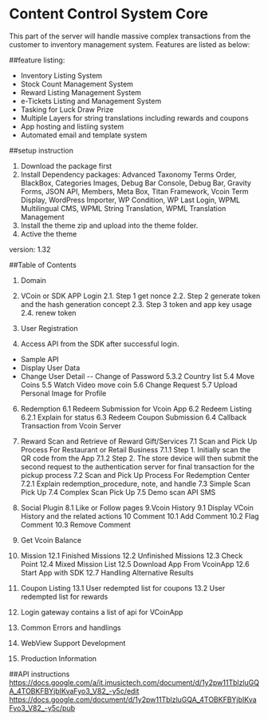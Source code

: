 Content Control System Core
==============
This part of the server will handle massive complex transactions from the customer to inventory management system. 
Features are listed as below:

##feature listing:
 - Inventory Listing System
 - Stock Count Management System
 - Reward Listing Management System
 - e-Tickets Listing and Management System
 - Tasking for Luck Draw Prize
 - Multiple Layers for string translations including rewards and coupons
 - App hosting and listiing system
 - Automated email and template system

##setup instruction
1. Download the package first
2. Install Dependency packages: Advanced Taxonomy Terms Order,  BlackBox, Categories Images, Debug Bar Console,  Debug Bar, Gravity Forms, JSON API, Members, Meta Box, Titan Framework, Vcoin Term Display, WordPress Importer, WP Condition, WP Last Login, WPML Multilingual CMS, WPML String Translation, WPML Translation Management
3. Install the theme zip and upload into the theme folder.
4. Active the theme

version: 1.32


##Table of Contents
1. Domain
2. VCoin or SDK APP Login
  2.1. Step 1 get nonce
  2.2. Step 2 generate token and the hash generation concept
  2.3. Step 3 token and app key usage
  2.4. renew token
	
3. User Registration
5. Access API from the SDK after successful login. 
 - Sample API
 - Display User Data
 - Change User Detail
 -- Change of Password
5.3.2 Country list
5.4 Move Coins
5.5 Watch Video move coin
5.6 Change Request
5.7 Upload Personal Image for Profile
6. Redemption
	6.1 Redeem Submission for Vcoin App
	6.2 Redeem Listing
	6.2.1 Explain for status
	6.3 Redeem Coupon Submission
	6.4 Callback Transaction from Vcoin Server
7. Reward Scan and Retrieve of Reward Gift/Services
	7.1 Scan and Pick Up Process For Restaurant or Retail Business
		7.1.1 Step 1. Initially scan the QR code from the App 
		7.1.2 Step 2. The store device will then submit the second request to the authentication server for final transaction for the pickup process
	7.2 Scan and Pick Up Process For Redemption Center
		7.2.1 Explain redemption_procedure, note, and handle
	7.3 Simple Scan Pick Up
	7.4 Complex Scan Pick Up
	7.5 Demo scan API SMS
8. Social Plugin
	8.1 Like or Follow pages
9.Vcoin History
9.1 Display VCoin History and the related actions
10 Comment
10.1 Add Comment
10.2 Flag Comment
10.3 Remove Comment
11. Get Vcoin Balance
12. Mission
	12.1 Finished Missions
	12.2 Unfinished Missions
	12.3 Check Point
	12.4 Mixed Mission List
	12.5 Download App From VcoinApp
	12.6 Start App with SDK
	12.7 Handling Alternative Results
13. Coupon Listing
	13.1 User redempted list for coupons
	13.2 User redempted list for rewards

14. Login gateway contains a list of api for VCoinApp
15. Common Errors and handlings
16. WebView Support Development
17. Production Information


##API instructions
https://docs.google.com/a/it.imusictech.com/document/d/1y2pw11TblzluGQA_4TOBKFBYjbIKvaFyo3_V82_-y5c/edit
https://docs.google.com/document/d/1y2pw11TblzluGQA_4TOBKFBYjbIKvaFyo3_V82_-y5c/pub
